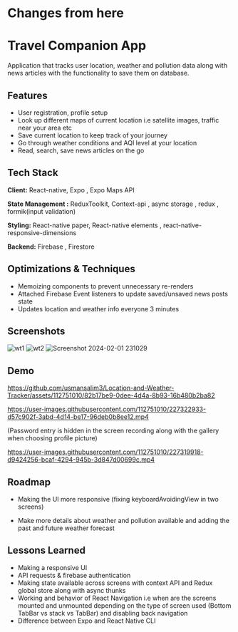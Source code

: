 # Changes from here
# Travel Companion App

Application that tracks user location, weather and pollution data along with news articles with the functionality to save them on database.

## Features
- User registration, profile setup 
- Look up different maps of current location i.e satellite images, traffic near your area etc
- Save current location to keep track of your journey
- Go through weather conditions and AQI level at your location
- Read, search, save news articles on the go


## Tech Stack

**Client:** React-native, Expo , Expo Maps API

**State Management :** ReduxToolkit, Context-api , async storage , redux , formik(input validation)

**Styling:** React-native paper, React-native elements , react-native-responsive-dimensions


**Backend:** Firebase , Firestore


## Optimizations & Techniques

- Memoizing components to prevent unnecessary re-renders 
- Attached Firebase Event listeners to update saved/unsaved news posts state
- Updates location and weather info everyone 3 minutes 

## Screenshots

![wt1](https://github.com/usmansalim3/openAI/assets/112751010/d85a6df8-b4cd-4f67-b7fe-c4d8bcc697aa)
![wt2](https://github.com/usmansalim3/openAI/assets/112751010/adf491d4-2ebe-4f46-b5c3-d3933c252c11)
![Screenshot 2024-02-01 231029](https://github.com/usmansalim3/Location-and-Weather-Tracker/assets/112751010/9fa3713f-f840-475d-8142-f5154aeb7497)

## Demo

https://github.com/usmansalim3/Location-and-Weather-Tracker/assets/112751010/82b17be9-0dee-4d4a-8b93-16b480b2ba82

https://user-images.githubusercontent.com/112751010/227322933-d57c902f-3abd-4d14-be17-96deb0b8ee12.mp4

(Password entry is hidden in the screen recording along with the gallery when choosing profile picture)

https://user-images.githubusercontent.com/112751010/227319918-d9424256-bcaf-4294-945b-3d847d00699c.mp4




## Roadmap

- Making the UI more responsive (fixing keyboardAvoidingView in two screens)

- Make more details about weather and pollution available and adding the past and future weather forecast

## Lessons Learned

- Making a responsive UI
- API requests & firebase authentication 
- Making state available across screens with context API and Redux global store along with async thunks
- Working and behavior of React Navigation i.e when are the screens mounted and unmounted depending on the type of screen used (Bottom TabBar vs stack vs TabBar) and disabling back navigation 
- Difference between Expo and React Native CLI





